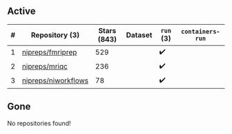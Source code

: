 ## Active
| # | Repository (3) | Stars (843) | Dataset | `run` (3) | `containers-run` |
| --- | --- | --- | --- | --- | --- |
| 1 | [nipreps/fmriprep](https://github.com/nipreps/fmriprep) | 529 |  | :heavy_check_mark: |  |
| 2 | [nipreps/mriqc](https://github.com/nipreps/mriqc) | 236 |  | :heavy_check_mark: |  |
| 3 | [nipreps/niworkflows](https://github.com/nipreps/niworkflows) | 78 |  | :heavy_check_mark: |  |

## Gone
No repositories found!
